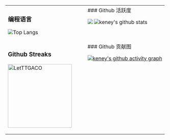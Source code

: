 
<table style="border-collapse:collapse;">
  
<tr>
<td valign="top"  width="35%">

### 编程语言
![Top Langs](https://github-readme-stats.vercel.app/api/top-langs/?username=mynxg&langs_count=6&theme=tokyonight)

</td>
<td valign="top"  width="60%">
### Github 活跃度

[![](https://activity-graph.herokuapp.com/graph?username=mynxg&theme=tokyonight)](https://github.com/ashutosh00710/github-readme-activity-graph)
![keney's github stats](https://github-readme-stats.vercel.app/api?username=mynxg&show_icons=true&theme=tokyonight)

</td>
</tr>

<tr>
<td valign="top"  width="50%">
  <h3>Github Streaks </h3>
    <p align="left"><img src="https://github-readme-streak-stats.herokuapp.com/?user=mynxg&theme=black-ice&hide_border=true&stroke=0000&background=0D1117&ring=e05397&fire=e05397&currStreakLabel=e05397&bg_color=30,e96443,904e95&title_color=fff&text_color=fff" alt="LetTTGACO" style="height: 200px" /></p>
</td>
<td valign="top"  width="50%">
### Github 贡献图

[![keney's github activity graph](https://github-readme-activity-graph.cyclic.app/graph?username=mynxg&theme=vue)](https://github.com/ashutosh00710/github-readme-activity-graph)

</td>
</tr>

</table>